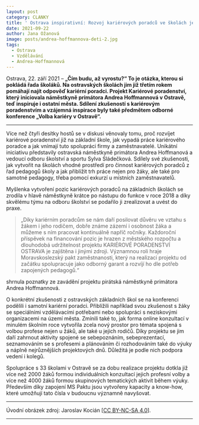 ```yaml
---
layout: post
category: CLANKY
title: ' Ostrava inspirativní: Rozvoj kariérových poradců ve školách je příkladem pro ostatní města'			
date: 2021-09-22
author: Jana Ožanová			
image: posts/andrea-hoffmannova-deti-2.jpg
tags:						
  - Ostrava
  - Vzdělávání
  - Andrea-Hoffmannová
---
```


Ostrava, 22. září 2021 – **„Čím budu, až vyrostu?“ To je otázka, kterou si pokládá řada školáků. Na ostravských školách jim již třetím rokem pomáhají najít odpověď kariérní poradci. Projekt Kariérové poradenství, který iniciovala náměstkyně primátora Andrea Hoffmannová v Ostravě, teď inspiruje i ostatní města. Sdílení zkušeností s kariérovým poradenstvím a vzájemná inspirace byly také předmětem odborné konference „Volba kariéry v Ostravě“.**

<hr />

Více než čtyři desítky hostů se v diskusi věnovaly tomu, proč rozvíjet kariérové poradenství již na základní škole, jak vypadá práce kariérového poradce a jak vnímají tuto spolupráci firmy a zaměstnavatelé. Unikátní iniciativu představily ostravská náměstkyně primátora Andrea Hoffmanová a vedoucí odboru školství a sportu Sylva Sládečková. Sdílely své zkušenosti, jak vytvořit na školách vhodné prostředí pro činnost kariérových poradců z řad pedagogů školy a jak přiblížit trh práce nejen pro žáky, ale také pro samotné pedagogy, třeba pomocí exkurzí u místních zaměstnavatelů.

Myšlenka vytvoření pozic kariérových poradců na základních školách se zrodila v hlavě náměstkyně krátce po nástupu do funkce v roce 2018 a díky skvělému týmu na odboru školství se podařilo ji zrealizovat a uvést do praxe.

>„Díky kariérním poradcům se nám daří posilovat důvěru ve vztahu s žákem i jeho rodičem, dobře známe zázemí i osobnost žáka a můžeme s ním pracovat kontinuálně napříč ročníky. Každoroční příspěvek na financování pozic je hrazen z městského rozpočtu a dlouhodobá udržitelnost projektu KARIÉROVÉ PORADENSTVÍ OSTRAVA je zajištěna i jinými zdroji. Významnou roli hraje Moravskoslezský pakt zaměstnanosti, který na realizaci projektu od začátku spolupracuje jako odborný garant a rozvíjí ho dle potřeb zapojených pedagogů.“

shrnula poznatky ze zavádění projektu pirátská náměstkyně primátora Andrea Hoffmannová.

O konkrétní zkušenosti z ostravských základních škol se na konferenci podělili i samotní kariérní poradci. Přiblížili například svou zkušenost s žáky se speciálními vzdělávacími potřebami nebo spolupráci s neziskovými organizacemi na území města. Zmínili také to, jak forma online konzultací v minulém školním roce vytvořila zcela nový prostor pro témata spojená s volbou profese nejen u žáků, ale také u jejich rodičů. Díky projektu se jim daří zahrnout aktivity spojené se sebepoznáním, sebeprezentací, seznamováním se s profesemi a plánováním či rozhodováním také do výuky a náplně nejrůznějších projektových dnů. Důležitá je podle nich podpora vedení i kolegů.

Spolupráce s 33 školami v Ostravě se za dobu realizace projektu dotkla již více než 2000 žáků formou individuálních konzultací jejich profesní volby a více než 4000 žáků formou skupinových tematických aktivit během výuky. Především díky zapojení MS Paktu jsou vytvořeny kapacity a know-how, které umožňují tato čísla v budoucnu významně navyšovat.

---
Úvodní obrázek zdroj: Jaroslav Kocián \[[CC BY-NC-SA 4.0](https://creativecommons.org/licenses/by-nc-sa/4.0/deed.cs)\].


- - -
